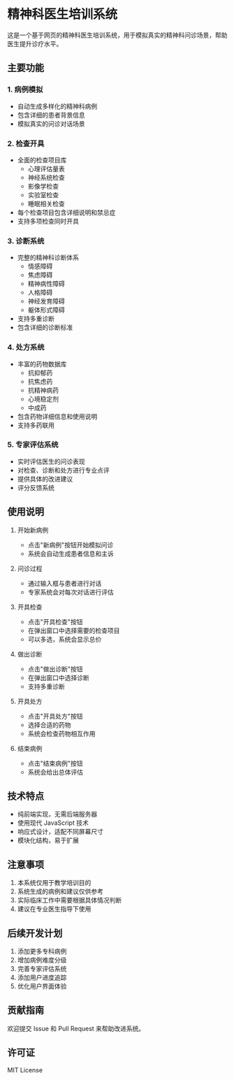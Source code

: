 # 精神科医生培训系统

这是一个基于网页的精神科医生培训系统，用于模拟真实的精神科问诊场景，帮助医生提升诊疗水平。

## 主要功能

### 1. 病例模拟
- 自动生成多样化的精神科病例
- 包含详细的患者背景信息
- 模拟真实的问诊对话场景

### 2. 检查开具
- 全面的检查项目库
  - 心理评估量表
  - 神经系统检查
  - 影像学检查
  - 实验室检查
  - 睡眠相关检查
- 每个检查项目包含详细说明和禁忌症
- 支持多项检查同时开具

### 3. 诊断系统
- 完整的精神科诊断体系
  - 情感障碍
  - 焦虑障碍
  - 精神病性障碍
  - 人格障碍
  - 神经发育障碍
  - 躯体形式障碍
- 支持多重诊断
- 包含详细的诊断标准

### 4. 处方系统
- 丰富的药物数据库
  - 抗抑郁药
  - 抗焦虑药
  - 抗精神病药
  - 心境稳定剂
  - 中成药
- 包含药物详细信息和使用说明
- 支持多药联用

### 5. 专家评估系统
- 实时评估医生的问诊表现
- 对检查、诊断和处方进行专业点评
- 提供具体的改进建议
- 评分反馈系统

## 使用说明

1. 开始新病例
   - 点击"新病例"按钮开始模拟问诊
   - 系统会自动生成患者信息和主诉

2. 问诊过程
   - 通过输入框与患者进行对话
   - 专家系统会对每次对话进行评估

3. 开具检查
   - 点击"开具检查"按钮
   - 在弹出窗口中选择需要的检查项目
   - 可以多选，系统会显示总价

4. 做出诊断
   - 点击"做出诊断"按钮
   - 在弹出窗口中选择诊断
   - 支持多重诊断

5. 开具处方
   - 点击"开具处方"按钮
   - 选择合适的药物
   - 系统会检查药物相互作用

6. 结束病例
   - 点击"结束病例"按钮
   - 系统会给出总体评估

## 技术特点

- 纯前端实现，无需后端服务器
- 使用现代 JavaScript 技术
- 响应式设计，适配不同屏幕尺寸
- 模块化结构，易于扩展

## 注意事项

1. 本系统仅用于教学培训目的
2. 系统生成的病例和建议仅供参考
3. 实际临床工作中需要根据具体情况判断
4. 建议在专业医生指导下使用

## 后续开发计划

1. 添加更多专科病例
2. 增加病例难度分级
3. 完善专家评估系统
4. 添加用户进度追踪
5. 优化用户界面体验

## 贡献指南

欢迎提交 Issue 和 Pull Request 来帮助改进系统。

## 许可证

MIT License 
